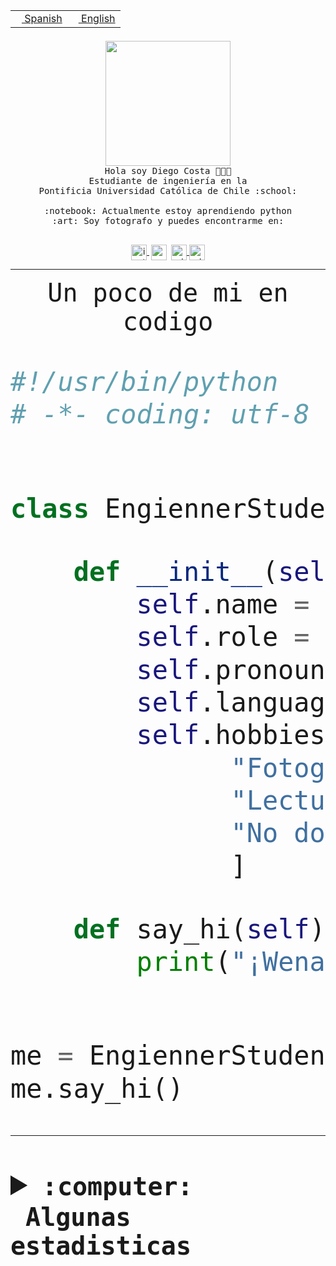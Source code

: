 <table border="0"  align="right">
 <tr><td><a href="README.md"><img src="https://upload.wikimedia.org/wikipedia/commons/thumb/8/89/Bandera_de_Espa%C3%B1a.svg/1200px-Bandera_de_Espa%C3%B1a.svg.png" height="10"> Spanish</a></td>
 <td><a href="README.en.md"><img src="https://upload.wikimedia.org/wikipedia/commons/a/a4/Flag_of_the_United_States.svg" height="10"> English</a></td></tr>
</table><br><br><br>


<p align="center">
  <img src="https://github.com/diegocostares/diegocostares/blob/main/Images/aaa2.gif?raw=true" height="200px" weight="200px">
  <br><samp>
    Hola soy Diego Costa 👨🏻‍💻<br>
    Estudiante de ingeniería en la <br>
    Pontificia Universidad Católica de Chile :school:<br>
  <br>
    :notebook: Actualmente estoy aprendiendo python <br>
    :art: Soy fotografo y puedes encontrarme en: <br>
  <br></samp>
  
</p>

<p align="center">
   <a href="https://instagram.com/diegocosta_no" target="blank">
    <img 
    align="center" src="https://cdn.jsdelivr.net/npm/simple-icons@3.0.1/icons/instagram.svg" alt="instagram" height="25px" width="25px" />
  </a>
  <a style="border: 3px solid; color: white;"href="https://t.me/diegocosta_no" target="blank">
  <img
  align="center" alt="Telegram" width="25px" src="https://icons-for-free.com/iconfiles/png/512/Telegram-1324888767380505522.png" />
</a>
<a href="https://api.whatsapp.com/send?phone=56971897835&text=Hola!" target="blank">
  <img
  align="center" alt="wtsp" width="25px" src="https://img.icons8.com/pastel-glyph/2x/whatsapp--v2.png" />
</a>
<a href="https://www.linkedin.com/in/diego-costa-786249213/" target="blank">
  <img
  align="center" alt="wtsp" width="25px" src="https://img.icons8.com/metro/452/linkedin.png" />
</a>

  </a>
</p>

---


<p align="center"><font size="25"><samp>Un poco de mi en codigo</samp></front></p>


```python
#!/usr/bin/python
# -*- coding: utf-8 -*-


class EngiennerStudent:

    def __init__(self):
        self.name = "Diego Costa"
        self.role = "Estudiante"
        self.pronouns = "he/him"
        self.language_spoken = ["es_CL", "en_US"]
        self.hobbies = [
              "Fotografia",
              "Lectura",
              "No dormir",
              ]

    def say_hi(self):
        print("¡Wena mundo!")


me = EngiennerStudent()
me.say_hi()
```
---
<details>
  <summary><b><samp>:computer: &nbsp;Algunas estadisticas</samp></b></summary>
  <br/></p>

<!--START_SECTION:waka-->
![Code Time](http://img.shields.io/badge/Code%20Time-838%20hrs%2050%20mins-blue)

**Soy nocturno 🦉** 

```text
🌞 Mañana                 9 commits           ░░░░░░░░░░░░░░░░░░░░░░░░░   00.38 % 
🌆 Día                    720 commits         ████████░░░░░░░░░░░░░░░░░   30.19 % 
🌃 Tarde                  1043 commits        ███████████░░░░░░░░░░░░░░   43.73 % 
🌙 Noche                  613 commits         ██████░░░░░░░░░░░░░░░░░░░   25.70 % 
```
📅 **Soy más productivo los Martes** 

```text
Lunes                    380 commits         ████░░░░░░░░░░░░░░░░░░░░░   15.93 % 
Martes                   491 commits         █████░░░░░░░░░░░░░░░░░░░░   20.59 % 
Miércoles                305 commits         ███░░░░░░░░░░░░░░░░░░░░░░   12.79 % 
Jueves                   290 commits         ███░░░░░░░░░░░░░░░░░░░░░░   12.16 % 
Viernes                  374 commits         ████░░░░░░░░░░░░░░░░░░░░░   15.68 % 
Sábado                   206 commits         ██░░░░░░░░░░░░░░░░░░░░░░░   08.64 % 
Domingo                  339 commits         ████░░░░░░░░░░░░░░░░░░░░░   14.21 % 
```


📊 **Esta semana me dediqué a** 

```text
🐱‍💻 Proyectos: 
private-test             11 hrs 16 mins      ████████░░░░░░░░░░░░░░░░░   32.90 % 
2023-1-S4-Grupo2-Scraper 8 hrs 55 mins       ███████░░░░░░░░░░░░░░░░░░   26.02 % 
2023-1-S4-Grupo2-Backend 8 hrs 23 mins       ██████░░░░░░░░░░░░░░░░░░░   24.48 % 
2023-1-S4-scraper        3 hrs 56 mins       ███░░░░░░░░░░░░░░░░░░░░░░   11.49 % 
arqui                    1 hr 18 mins        █░░░░░░░░░░░░░░░░░░░░░░░░   03.82 % 
```


 Last Updated on 26/04/2023 14:18:17 UTC
<!--END_SECTION:waka-->
  
  

<p align="center"> <img src="https://github-readme-stats.vercel.app/api?username=diegocostares&show_icons=true&theme=ayu-mirage" alt="abhisheknaiidu" /></p>
 
</details>
